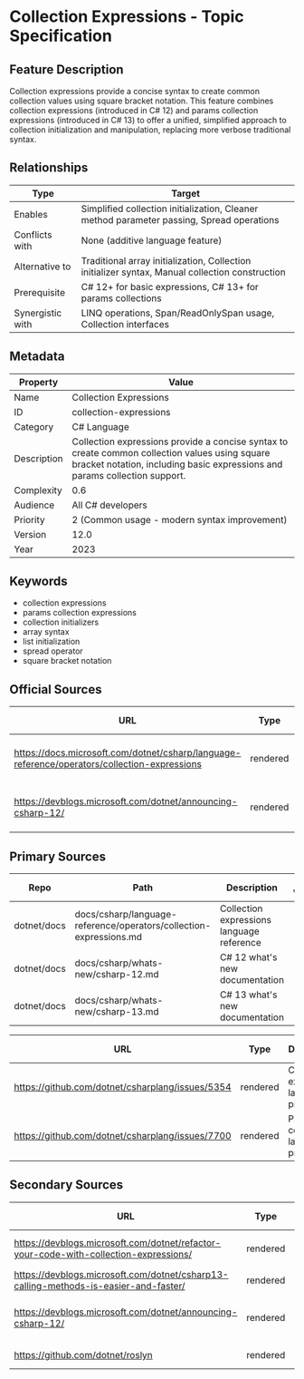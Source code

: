 # Collection Expressions - Topic Specification

## Feature Description

Collection expressions provide a concise syntax to create common collection values using square bracket notation. This feature combines collection expressions (introduced in C# 12) and params collection expressions (introduced in C# 13) to offer a unified, simplified approach to collection initialization and manipulation, replacing more verbose traditional syntax.

## Relationships

| Type | Target |
| --- | --- |
| Enables | Simplified collection initialization, Cleaner method parameter passing, Spread operations |
| Conflicts with | None (additive language feature) |
| Alternative to | Traditional array initialization, Collection initializer syntax, Manual collection construction |
| Prerequisite | C# 12+ for basic expressions, C# 13+ for params collections |
| Synergistic with | LINQ operations, Span/ReadOnlySpan usage, Collection interfaces |

## Metadata

| Property | Value |
| --- | --- |
| Name | Collection Expressions |
| ID | collection-expressions |
| Category | C# Language |
| Description | Collection expressions provide a concise syntax to create common collection values using square bracket notation, including basic expressions and params collection support. |
| Complexity | 0.6 |
| Audience | All C# developers |
| Priority | 2 (Common usage - modern syntax improvement) |
| Version | 12.0 |
| Year | 2023 |

## Keywords

- collection expressions
- params collection expressions
- collection initializers
- array syntax
- list initialization
- spread operator
- square bracket notation

## Official Sources

| URL | Type | Description | Last Verified |
| --- | --- | --- | --- |
| https://docs.microsoft.com/dotnet/csharp/language-reference/operators/collection-expressions | rendered | Main collection expressions documentation | - |
| https://devblogs.microsoft.com/dotnet/announcing-csharp-12/ | rendered | C# 12 announcement with collection expressions | - |

## Primary Sources

| Repo | Path | Description | Last Verified |
| --- | --- | --- | --- |
| dotnet/docs | docs/csharp/language-reference/operators/collection-expressions.md | Collection expressions language reference | - |
| dotnet/docs | docs/csharp/whats-new/csharp-12.md | C# 12 what's new documentation | - |
| dotnet/docs | docs/csharp/whats-new/csharp-13.md | C# 13 what's new documentation | - |

| URL | Type | Description | Last Verified |
| --- | --- | --- | --- |
| https://github.com/dotnet/csharplang/issues/5354 | rendered | Collection expressions language proposal | - |
| https://github.com/dotnet/csharplang/issues/7700 | rendered | Params collections language proposal | - |

## Secondary Sources

| URL | Type | Description | Last Verified |
| --- | --- | --- | --- |
| https://devblogs.microsoft.com/dotnet/refactor-your-code-with-collection-expressions/ | rendered | Refactoring guide and patterns | - |
| https://devblogs.microsoft.com/dotnet/csharp13-calling-methods-is-easier-and-faster/ | rendered | C# 13 params collections | - |
| https://devblogs.microsoft.com/dotnet/announcing-csharp-12/ | rendered | C# 12 announcement with collection expressions | - |
| https://github.com/dotnet/roslyn | rendered | Compiler implementation | - |
